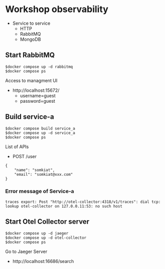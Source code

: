 # Workshop observability
* Service to service
  * HTTP
  * RabbitMQ
  * MongoDB

## Start RabbitMQ
```
$docker compose up -d rabbitmq
$docker compose ps
```

Access to managment UI
* http://localhost:15672/
  * username=guest
  * password=guest

## Build service-a
```
$docker compose build service_a
$docker compose up -d service_a
$docker compose ps
```

List of APIs
* POST /user
```
{
    "name": "somkiat",
    "email": "somkiat@xxx.com"
}
```

### Error message of Service-a
```
traces export: Post "http://otel-collector:4318/v1/traces": dial tcp: lookup otel-collector on 127.0.0.11:53: no such host
```

## Start Otel Collector server
```
$docker compose up -d jaeger
$docker compose up -d otel-collector
$docker compose ps
```

Go to Jaeger Server
* http://localhost:16686/search

